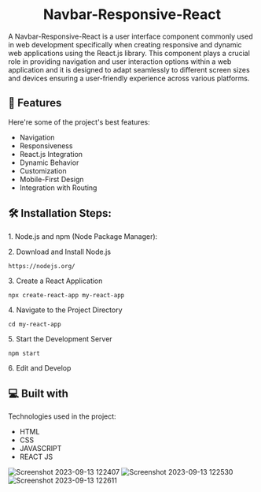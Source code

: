 <h1 align="center" id="title">Navbar-Responsive-React</h1>

<p id="description">A Navbar-Responsive-React is a user interface component commonly used in web development specifically when creating responsive and dynamic web applications using the React.js library. This component plays a crucial role in providing navigation and user interaction options within a web application and it is designed to adapt seamlessly to different screen sizes and devices ensuring a user-friendly experience across various platforms.</p>

  
  
<h2>🧐 Features</h2>

Here're some of the project's best features:

*   Navigation
*   Responsiveness
*   React.js Integration
*   Dynamic Behavior
*   Customization
*   Mobile-First Design
*   Integration with Routing

<h2>🛠️ Installation Steps:</h2>

<p>1. Node.js and npm (Node Package Manager):</p>

<p>2. Download and Install Node.js</p>

```
https://nodejs.org/
```

<p>3. Create a React Application</p>

```
npx create-react-app my-react-app
```

<p>4. Navigate to the Project Directory</p>

```
cd my-react-app
```

<p>5. Start the Development Server</p>

```
npm start
```

<p>6. Edit and Develop</p>

  
  
<h2>💻 Built with</h2>

Technologies used in the project:

*   HTML
*   CSS
*   JAVASCRIPT
*   REACT JS






![Screenshot 2023-09-13 122407](https://github.com/Sarthak-gunjal/Navbar-Responsive-React/assets/121094742/37f87d86-485a-419a-9212-de86a6063d08)
![Screenshot 2023-09-13 122530](https://github.com/Sarthak-gunjal/Navbar-Responsive-React/assets/121094742/3081c34b-2c33-40ea-a37c-526acca1ad64)
![Screenshot 2023-09-13 122611](https://github.com/Sarthak-gunjal/Navbar-Responsive-React/assets/121094742/48d2842f-4480-43c9-9ed9-5dc790d8bbcd)

